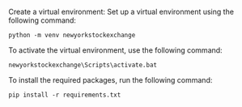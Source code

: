 Create a virtual environment: Set up a virtual environment using the following command:
```
python -m venv newyorkstockexchange
```

To activate the virtual environment, use the following command:
```
newyorkstockexchange\Scripts\activate.bat
```

To install the required packages, run the following command:
```
pip install -r requirements.txt
```